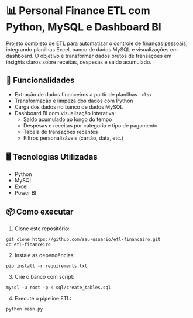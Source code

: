 # 📊 Personal Finance ETL com Python, MySQL e Dashboard BI

Projeto completo de ETL para automatizar o controle de finanças pessoais, integrando planilhas Excel, banco de dados MySQL e visualizações em dashboard. O objetivo é transformar dados brutos de transações em insights claros sobre receitas, despesas e saldo acumulado.

## 🚀 Funcionalidades

- Extração de dados financeiros a partir de planilhas `.xlsx`
- Transformação e limpeza dos dados com Python
- Carga dos dados no banco de dados MySQL
- Dashboard BI com visualização interativa:
  - Saldo acumulado ao longo do tempo
  - Despesas e receitas por categoria e tipo de pagamento
  - Tabela de transações recentes
  - Filtros personalizáveis (cartão, data, etc.)

## 🖥️ Tecnologias Utilizadas
- Python 
- MySQL
- Excel 
- Power BI

## 📦 Como executar
1. Clone este repositório:
```
git clone https://github.com/seu-usuario/etl-financeiro.git
cd etl-financeiro
```
2. Instale as dependências:
```
pip install -r requirements.txt
```
3. Crie o banco com script:
```
mysql -u root -p < sql/create_tables.sql
```
4. Execute o pipeline ETL:
```
python main.py
```
